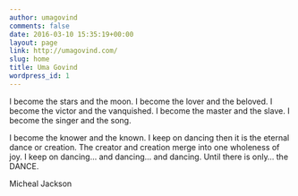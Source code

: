 ```yaml
---
author: umagovind
comments: false
date: 2016-03-10 15:35:19+00:00
layout: page
link: http://umagovind.com/
slug: home
title: Uma Govind
wordpress_id: 1
---
```


I become the stars and the moon.
I become the lover and the beloved.
I become the victor and the vanquished.
I become the master and the slave.
I become the singer and the song.

I become the knower and the known.
I keep on dancing then it is the eternal dance or creation.
The creator and creation merge into one wholeness of joy.
I keep on dancing… and dancing… and dancing.
Until there is only… the DANCE.

  Micheal Jackson
